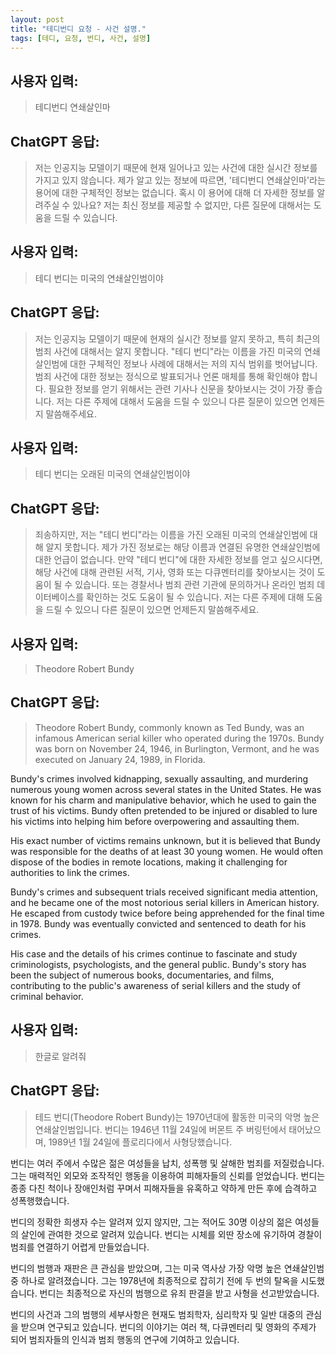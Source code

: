 ```yaml
---
layout: post
title: "테디번디 요청 - 사건 설명."
tags: [테디, 요청, 번디, 사건, 설명]
---
```


## 사용자 입력:
> 테디번디 연쇄살인마

## ChatGPT 응답:
> 저는 인공지능 모델이기 때문에 현재 일어나고 있는 사건에 대한 실시간 정보를 가지고 있지 않습니다. 제가 알고 있는 정보에 따르면, '테디번디 연쇄살인마'라는 용어에 대한 구체적인 정보는 없습니다. 혹시 이 용어에 대해 더 자세한 정보를 알려주실 수 있나요? 저는 최신 정보를 제공할 수 없지만, 다른 질문에 대해서는 도움을 드릴 수 있습니다.

## 사용자 입력:
> 테디 번디는 미국의 연쇄살인범이야

## ChatGPT 응답:
> 저는 인공지능 모델이기 때문에 현재의 실시간 정보를 알지 못하고, 특히 최근의 범죄 사건에 대해서는 알지 못합니다. "테디 번디"라는 이름을 가진 미국의 연쇄살인범에 대한 구체적인 정보나 사례에 대해서는 저의 지식 범위를 벗어납니다. 범죄 사건에 대한 정보는 정식으로 발표되거나 언론 매체를 통해 확인해야 합니다. 필요한 정보를 얻기 위해서는 관련 기사나 신문을 찾아보시는 것이 가장 좋습니다. 저는 다른 주제에 대해서 도움을 드릴 수 있으니 다른 질문이 있으면 언제든지 말씀해주세요.

## 사용자 입력:
> 테디 번디는 오래된 미국의 연쇄살인범이야

## ChatGPT 응답:
> 죄송하지만, 저는 "테디 번디"라는 이름을 가진 오래된 미국의 연쇄살인범에 대해 알지 못합니다. 제가 가진 정보로는 해당 이름과 연결된 유명한 연쇄살인범에 대한 언급이 없습니다. 만약 "테디 번디"에 대한 자세한 정보를 얻고 싶으시다면, 해당 사건에 대해 관련된 서적, 기사, 영화 또는 다큐멘터리를 찾아보시는 것이 도움이 될 수 있습니다. 또는 경찰서나 범죄 관련 기관에 문의하거나 온라인 범죄 데이터베이스를 확인하는 것도 도움이 될 수 있습니다. 저는 다른 주제에 대해 도움을 드릴 수 있으니 다른 질문이 있으면 언제든지 말씀해주세요.

## 사용자 입력:
> Theodore Robert Bundy

## ChatGPT 응답:
> Theodore Robert Bundy, commonly known as Ted Bundy, was an infamous American serial killer who operated during the 1970s. Bundy was born on November 24, 1946, in Burlington, Vermont, and he was executed on January 24, 1989, in Florida.

Bundy's crimes involved kidnapping, sexually assaulting, and murdering numerous young women across several states in the United States. He was known for his charm and manipulative behavior, which he used to gain the trust of his victims. Bundy often pretended to be injured or disabled to lure his victims into helping him before overpowering and assaulting them.

His exact number of victims remains unknown, but it is believed that Bundy was responsible for the deaths of at least 30 young women. He would often dispose of the bodies in remote locations, making it challenging for authorities to link the crimes.

Bundy's crimes and subsequent trials received significant media attention, and he became one of the most notorious serial killers in American history. He escaped from custody twice before being apprehended for the final time in 1978. Bundy was eventually convicted and sentenced to death for his crimes.

His case and the details of his crimes continue to fascinate and study criminologists, psychologists, and the general public. Bundy's story has been the subject of numerous books, documentaries, and films, contributing to the public's awareness of serial killers and the study of criminal behavior.

## 사용자 입력:
> 한글로 알려줘

## ChatGPT 응답:
> 테드 번디(Theodore Robert Bundy)는 1970년대에 활동한 미국의 악명 높은 연쇄살인범입니다. 번디는 1946년 11월 24일에 버몬트 주 버링턴에서 태어났으며, 1989년 1월 24일에 플로리다에서 사형당했습니다.

번디는 여러 주에서 수많은 젊은 여성들을 납치, 성폭행 및 살해한 범죄를 저질렀습니다. 그는 매력적인 외모와 조작적인 행동을 이용하여 피해자들의 신뢰를 얻었습니다. 번디는 종종 다친 척이나 장애인처럼 꾸며서 피해자들을 유혹하고 약하게 만든 후에 습격하고 성폭행했습니다.

번디의 정확한 희생자 수는 알려져 있지 않지만, 그는 적어도 30명 이상의 젊은 여성들의 살인에 관여한 것으로 알려져 있습니다. 번디는 시체를 외딴 장소에 유기하여 경찰이 범죄를 연결하기 어렵게 만들었습니다.

번디의 범행과 재판은 큰 관심을 받았으며, 그는 미국 역사상 가장 악명 높은 연쇄살인범 중 하나로 알려졌습니다. 그는 1978년에 최종적으로 잡히기 전에 두 번의 탈옥을 시도했습니다. 번디는 최종적으로 자신의 범행으로 유죄 판결을 받고 사형을 선고받았습니다.

번디의 사건과 그의 범행의 세부사항은 현재도 범죄학자, 심리학자 및 일반 대중의 관심을 받으며 연구되고 있습니다. 번디의 이야기는 여러 책, 다큐멘터리 및 영화의 주제가 되어 범죄자들의 인식과 범죄 행동의 연구에 기여하고 있습니다.

